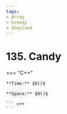 ```yaml
---
tags:
- Array
- Greedy
- Unsolved
---
```



# 135. Candy

=== "C++"

    **Time:** $O()$

    **Space:** $O()$

    ``` c++
    ```